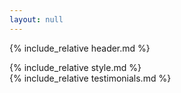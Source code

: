 ```yaml
---
layout: null
---
```

{% include_relative header.md %}
<title>Healer Anita Keshaw | Website of Healer Anita Keshaw</title>
{% include_relative style.md %}
</head>
<body>
<br>
{% include_relative testimonials.md %}
<br>
</body>
</html>
